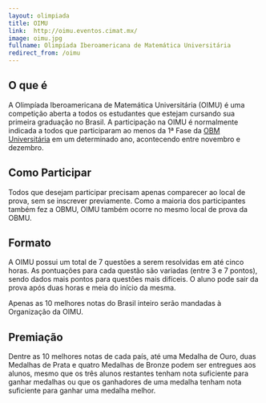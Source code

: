 ```yaml
---
layout: olimpiada
title: OIMU
link:  http://oimu.eventos.cimat.mx/
image: oimu.jpg
fullname: Olimpíada Iberoamericana de Matemática Universitária 
redirect_from: /oimu
---
```


## O que é

A Olimpíada Iberoamericana de Matemática Universitária (OIMU) é uma competição aberta a todos os estudantes que estejam cursando sua primeira graduação no Brasil. A participação na OIMU é normalmente indicada a todos que participaram ao menos da 1ª Fase da [OBM Universitária](obmu) em um determinado ano, acontecendo entre novembro e dezembro.

## Como Participar

Todos que desejam participar precisam apenas comparecer ao local de prova, sem se inscrever previamente. Como a maioria dos participantes também fez a OBMU, OIMU também ocorre no mesmo local de prova da OBMU.

## Formato

A OIMU possui um total de 7 questões a serem resolvidas em até cinco horas. As pontuações para cada questão são variadas (entre 3 e 7 pontos), sendo dados mais pontos para questões mais difíceis. O aluno pode sair da prova após duas horas e meia do início da mesma.

Apenas as 10 melhores notas do Brasil inteiro serão mandadas à Organização da OIMU.

## Premiação



Dentre as 10 melhores notas de cada país, até uma Medalha de Ouro, duas Medalhas de Prata e quatro Medalhas de Bronze podem ser entregues aos alunos, mesmo que os três alunos restantes tenham nota suficiente para ganhar medalhas ou que os ganhadores de uma medalha tenham nota suficiente para ganhar uma medalha melhor.
